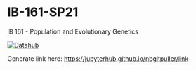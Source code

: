 # IB-161-SP21
IB 161 -  Population and Evolutionary Genetics 


 [![Datahub](https://img.shields.io/badge/Launch-UCB%20Datahub-blue.svg)](https://r.datahub.berkeley.edu/hub/user-redirect/git-pull?repo=https%3A%2F%2Fgithub.com%2Fds-modules%2FIB-161-SP21&urlpath=rstudio%2F&branch=master)


Generate link here:
https://jupyterhub.github.io/nbgitpuller/link

